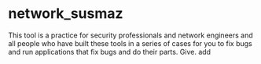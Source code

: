# network_susmaz
This tool is a practice for security professionals and network engineers and all people who have built these tools in a series of cases for you to fix bugs and run applications that fix bugs and do their parts. Give. add
